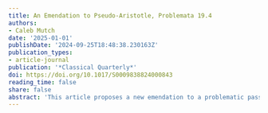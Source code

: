 ```yaml
---
title: An Emendation to Pseudo-Aristotle, Problemata 19.4
authors:
- Caleb Mutch
date: '2025-01-01'
publishDate: '2024-09-25T18:48:38.230163Z'
publication_types:
- article-journal
publication: '*Classical Quarterly*'
doi: https://doi.org/10.1017/S0009838824000843
reading_time: false
share: false
abstract: 'This article proposes a new emendation to a problematic passage from the pseudo-Aristotelian _Problemata_, section XIX. It surveys prior editors’ strategies for emending the passage and explains why the new proposal is preferable. This emendation also is supported by the Latin manuscript tradition, as a concluding discussion of Bartholomew of Messina’s Latin translation reveals.'
---
```

